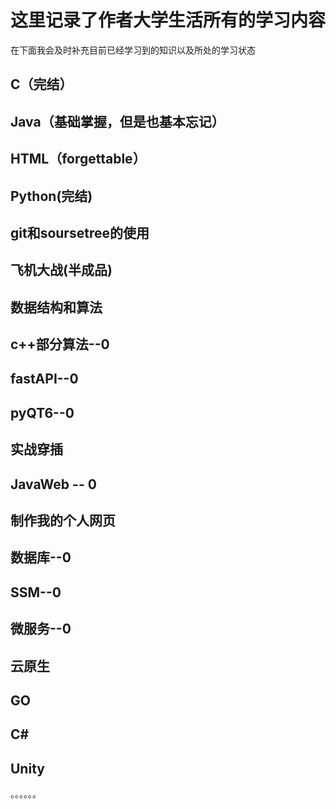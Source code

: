 # 这里记录了作者大学生活所有的学习内容

在下面我会及时补充目前已经学习到的知识以及所处的学习状态

## C（完结）

## Java（基础掌握，但是也基本忘记）

## HTML（forgettable）

## Python(完结)

## git和soursetree的使用

## 飞机大战(半成品)

## 数据结构和算法

## c++部分算法--0

## fastAPI--0

## pyQT6--0

## 实战穿插

## JavaWeb -- 0

## 制作我的个人网页

## 数据库--0

## SSM--0

## 微服务--0

## 云原生

## GO

## C#

## Unity

。。。。。。
